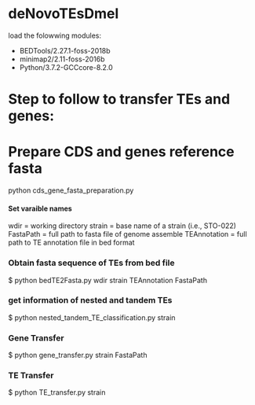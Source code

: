 # deNovoTEsDmel


load the folowwing modules: 
- BEDTools/2.27.1-foss-2018b
-  minimap2/2.11-foss-2016b
-  Python/3.7.2-GCCcore-8.2.0



# Step to follow to transfer TEs and genes:

# Prepare CDS and genes reference fasta

python cds_gene_fasta_preparation.py

#### Set varaible names

wdir = working directory
strain = base name of a strain (i.e., STO-022)
FastaPath = full path to fasta file of genome assemble
TEAnnotation = full path to TE annotation file in bed format

### Obtain fasta sequence of TEs from bed file

$ python bedTE2Fasta.py wdir strain TEAnnotation FastaPath

### get information of nested and tandem TEs

$ python nested_tandem_TE_classification.py strain

### Gene Transfer 

$ python gene_transfer.py strain FastaPath

### TE Transfer 

$ python TE_transfer.py strain
